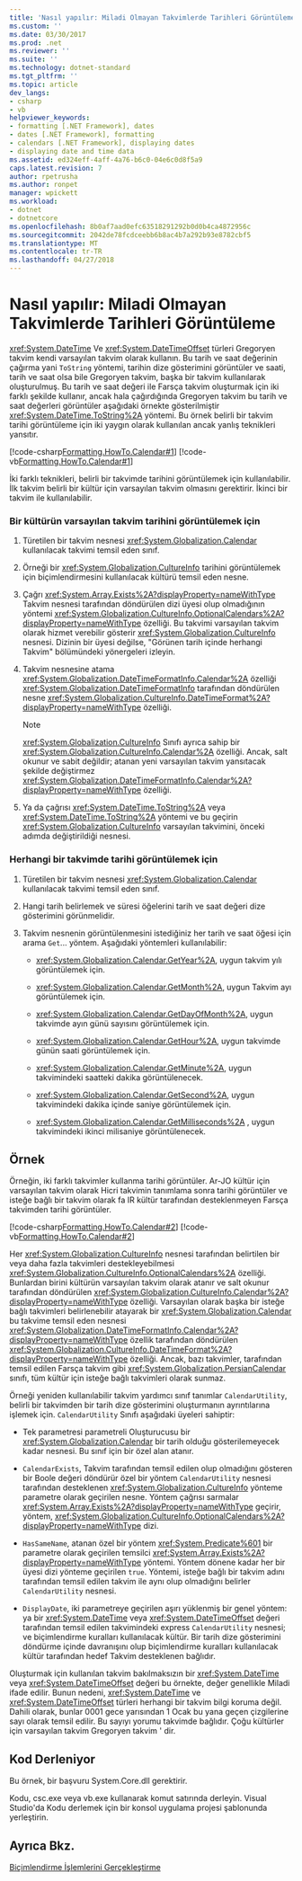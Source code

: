 ```yaml
---
title: 'Nasıl yapılır: Miladi Olmayan Takvimlerde Tarihleri Görüntüleme'
ms.custom: ''
ms.date: 03/30/2017
ms.prod: .net
ms.reviewer: ''
ms.suite: ''
ms.technology: dotnet-standard
ms.tgt_pltfrm: ''
ms.topic: article
dev_langs:
- csharp
- vb
helpviewer_keywords:
- formatting [.NET Framework], dates
- dates [.NET Framework], formatting
- calendars [.NET Framework], displaying dates
- displaying date and time data
ms.assetid: ed324eff-4aff-4a76-b6c0-04e6c0d8f5a9
caps.latest.revision: 7
author: rpetrusha
ms.author: ronpet
manager: wpickett
ms.workload:
- dotnet
- dotnetcore
ms.openlocfilehash: 8b0af7aad0efc63518291292b0d0b4ca4872956c
ms.sourcegitcommit: 2042de78fcdceebb6b8ac4b7a292b93e8782cbf5
ms.translationtype: MT
ms.contentlocale: tr-TR
ms.lasthandoff: 04/27/2018
---
```

# <a name="how-to-display-dates-in-non-gregorian-calendars"></a>Nasıl yapılır: Miladi Olmayan Takvimlerde Tarihleri Görüntüleme
<xref:System.DateTime> Ve <xref:System.DateTimeOffset> türleri Gregoryen takvim kendi varsayılan takvim olarak kullanın. Bu tarih ve saat değerinin çağırma yani `ToString` yöntemi, tarihin dize gösterimini görüntüler ve saati, tarih ve saat olsa bile Gregoryen takvim, başka bir takvim kullanılarak oluşturulmuş. Bu tarih ve saat değeri ile Farsça takvim oluşturmak için iki farklı şekilde kullanır, ancak hala çağırdığında Gregoryen takvim bu tarih ve saat değerleri görüntüler aşağıdaki örnekte gösterilmiştir <xref:System.DateTime.ToString%2A> yöntemi. Bu örnek belirli bir takvim tarihi görüntüleme için iki yaygın olarak kullanılan ancak yanlış teknikleri yansıtır.  
  
 [!code-csharp[Formatting.HowTo.Calendar#1](../../../samples/snippets/csharp/VS_Snippets_CLR/Formatting.HowTo.Calendar/cs/Calendar1.cs#1)]
 [!code-vb[Formatting.HowTo.Calendar#1](../../../samples/snippets/visualbasic/VS_Snippets_CLR/Formatting.HowTo.Calendar/vb/Calendar1.vb#1)]  
  
 İki farklı teknikleri, belirli bir takvimde tarihini görüntülemek için kullanılabilir. İlk takvim belirli bir kültür için varsayılan takvim olmasını gerektirir. İkinci bir takvim ile kullanılabilir.  
  
### <a name="to-display-the-date-for-a-cultures-default-calendar"></a>Bir kültürün varsayılan takvim tarihini görüntülemek için  
  
1.  Türetilen bir takvim nesnesi <xref:System.Globalization.Calendar> kullanılacak takvimi temsil eden sınıf.  
  
2.  Örneği bir <xref:System.Globalization.CultureInfo> tarihini görüntülemek için biçimlendirmesini kullanılacak kültürü temsil eden nesne.  
  
3.  Çağrı <xref:System.Array.Exists%2A?displayProperty=nameWithType> Takvim nesnesi tarafından döndürülen dizi üyesi olup olmadığının yöntemi <xref:System.Globalization.CultureInfo.OptionalCalendars%2A?displayProperty=nameWithType> özelliği. Bu takvimi varsayılan takvim olarak hizmet verebilir gösterir <xref:System.Globalization.CultureInfo> nesnesi. Dizinin bir üyesi değilse, "Görünen tarih içinde herhangi Takvim" bölümündeki yönergeleri izleyin.  
  
4.  Takvim nesnesine atama <xref:System.Globalization.DateTimeFormatInfo.Calendar%2A> özelliği <xref:System.Globalization.DateTimeFormatInfo> tarafından döndürülen nesne <xref:System.Globalization.CultureInfo.DateTimeFormat%2A?displayProperty=nameWithType> özelliği.  
  
    > [!NOTE]
    >  <xref:System.Globalization.CultureInfo> Sınıfı ayrıca sahip bir <xref:System.Globalization.CultureInfo.Calendar%2A> özelliği. Ancak, salt okunur ve sabit değildir; atanan yeni varsayılan takvim yansıtacak şekilde değiştirmez <xref:System.Globalization.DateTimeFormatInfo.Calendar%2A?displayProperty=nameWithType> özelliği.  
  
5.  Ya da çağrısı <xref:System.DateTime.ToString%2A> veya <xref:System.DateTime.ToString%2A> yöntemi ve bu geçirin <xref:System.Globalization.CultureInfo> varsayılan takvimini, önceki adımda değiştirildiği nesnesi.  
  
### <a name="to-display-the-date-in-any-calendar"></a>Herhangi bir takvimde tarihi görüntülemek için  
  
1.  Türetilen bir takvim nesnesi <xref:System.Globalization.Calendar> kullanılacak takvimi temsil eden sınıf.  
  
2.  Hangi tarih belirlemek ve süresi öğelerini tarih ve saat değeri dize gösterimini görünmelidir.  
  
3.  Takvim nesnenin görüntülenmesini istediğiniz her tarih ve saat öğesi için arama `Get`... yöntem. Aşağıdaki yöntemleri kullanılabilir:  
  
    -   <xref:System.Globalization.Calendar.GetYear%2A>, uygun takvim yılı görüntülemek için.  
  
    -   <xref:System.Globalization.Calendar.GetMonth%2A>, uygun Takvim ayı görüntülemek için.  
  
    -   <xref:System.Globalization.Calendar.GetDayOfMonth%2A>, uygun takvimde ayın günü sayısını görüntülemek için.  
  
    -   <xref:System.Globalization.Calendar.GetHour%2A>, uygun takvimde günün saati görüntülemek için.  
  
    -   <xref:System.Globalization.Calendar.GetMinute%2A>, uygun takvimindeki saatteki dakika görüntülenecek.  
  
    -   <xref:System.Globalization.Calendar.GetSecond%2A>, uygun takvimindeki dakika içinde saniye görüntülemek için.  
  
    -   <xref:System.Globalization.Calendar.GetMilliseconds%2A> , uygun takvimindeki ikinci milisaniye görüntülenecek.  
  
## <a name="example"></a>Örnek  
 Örneğin, iki farklı takvimler kullanma tarihi görüntüler. Ar-JO kültür için varsayılan takvim olarak Hicri takvimin tanımlama sonra tarihi görüntüler ve isteğe bağlı bir takvim olarak fa IR kültür tarafından desteklenmeyen Farsça takvimden tarihi görüntüler.  
  
 [!code-csharp[Formatting.HowTo.Calendar#2](../../../samples/snippets/csharp/VS_Snippets_CLR/Formatting.HowTo.Calendar/cs/Calendar1.cs#2)]
 [!code-vb[Formatting.HowTo.Calendar#2](../../../samples/snippets/visualbasic/VS_Snippets_CLR/Formatting.HowTo.Calendar/vb/Calendar1.vb#2)]  
  
 Her <xref:System.Globalization.CultureInfo> nesnesi tarafından belirtilen bir veya daha fazla takvimleri destekleyebilmesi <xref:System.Globalization.CultureInfo.OptionalCalendars%2A> özelliği. Bunlardan birini kültürün varsayılan takvim olarak atanır ve salt okunur tarafından döndürülen <xref:System.Globalization.CultureInfo.Calendar%2A?displayProperty=nameWithType> özelliği. Varsayılan olarak başka bir isteğe bağlı takvimleri belirlenebilir atayarak bir <xref:System.Globalization.Calendar> bu takvime temsil eden nesnesi <xref:System.Globalization.DateTimeFormatInfo.Calendar%2A?displayProperty=nameWithType> özellik tarafından döndürülen <xref:System.Globalization.CultureInfo.DateTimeFormat%2A?displayProperty=nameWithType> özelliği. Ancak, bazı takvimler, tarafından temsil edilen Farsça takvim gibi <xref:System.Globalization.PersianCalendar> sınıfı, tüm kültür için isteğe bağlı takvimleri olarak sunmaz.  
  
 Örneği yeniden kullanılabilir takvim yardımcı sınıf tanımlar `CalendarUtility`, belirli bir takvimden bir tarih dize gösterimini oluşturmanın ayrıntılarına işlemek için. `CalendarUtility` Sınıfı aşağıdaki üyeleri sahiptir:  
  
-   Tek parametresi parametreli Oluşturucusu bir <xref:System.Globalization.Calendar> bir tarih olduğu gösterilemeyecek kadar nesnesi. Bu sınıf için bir özel alan atanır.  
  
-   `CalendarExists`, Takvim tarafından temsil edilen olup olmadığını gösteren bir Boole değeri döndürür özel bir yöntem `CalendarUtility` nesnesi tarafından desteklenen <xref:System.Globalization.CultureInfo> yönteme parametre olarak geçirilen nesne. Yöntem çağrısı sarmalar <xref:System.Array.Exists%2A?displayProperty=nameWithType> geçirir, yöntem, <xref:System.Globalization.CultureInfo.OptionalCalendars%2A?displayProperty=nameWithType> dizi.  
  
-   `HasSameName`, atanan özel bir yöntem <xref:System.Predicate%601> bir parametre olarak geçirilen temsilci <xref:System.Array.Exists%2A?displayProperty=nameWithType> yöntemi. Yöntem dönene kadar her bir üyesi dizi yönteme geçirilen `true`. Yöntemi, isteğe bağlı bir takvim adını tarafından temsil edilen takvim ile aynı olup olmadığını belirler `CalendarUtility` nesnesi.  
  
-   `DisplayDate`, iki parametreye geçirilen aşırı yüklenmiş bir genel yöntem: ya bir <xref:System.DateTime> veya <xref:System.DateTimeOffset> değeri tarafından temsil edilen takvimindeki express `CalendarUtility` nesnesi; ve biçimlendirme kuralları kullanılacak kültür. Bir tarih dize gösterimini döndürme içinde davranışını olup biçimlendirme kuralları kullanılacak kültür tarafından hedef Takvim desteklenen bağlıdır.  
  
 Oluşturmak için kullanılan takvim bakılmaksızın bir <xref:System.DateTime> veya <xref:System.DateTimeOffset> değeri bu örnekte, değer genellikle Miladi ifade edilir. Bunun nedeni, <xref:System.DateTime> ve <xref:System.DateTimeOffset> türleri herhangi bir takvim bilgi koruma değil. Dahili olarak, bunlar 0001 gece yarısından 1 Ocak bu yana geçen çizgilerine sayı olarak temsil edilir. Bu sayıyı yorumu takvimde bağlıdır. Çoğu kültürler için varsayılan takvim Gregoryen takvim ' dir.  
  
## <a name="compiling-the-code"></a>Kod Derleniyor  
 Bu örnek, bir başvuru System.Core.dll gerektirir.  
  
 Kodu, csc.exe veya vb.exe kullanarak komut satırında derleyin. Visual Studio'da Kodu derlemek için bir konsol uygulama projesi şablonunda yerleştirin.  
  
## <a name="see-also"></a>Ayrıca Bkz.  
 [Biçimlendirme İşlemlerini Gerçekleştirme](../../../docs/standard/base-types/performing-formatting-operations.md)
